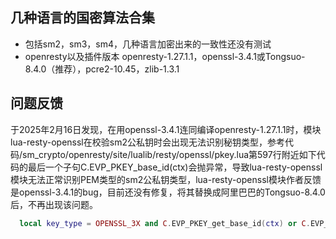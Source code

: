 ## 几种语言的国密算法合集
- 包括sm2，sm3，sm4，几种语言加密出来的一致性还没有测试
- openresty以及插件版本 openresty-1.27.1.1，openssl-3.4.1或Tongsuo-8.4.0（推荐），pcre2-10.45，zlib-1.3.1

## 问题反馈
于2025年2月16日发现，在用openssl-3.4.1连同编译openresty-1.27.1.1时，模块lua-resty-openssl在校验sm2公私钥时会出现无法识别秘钥类型，参考代码/sm_crypto/openresty/site/lualib/resty/openssl/pkey.lua第597行附近如下代码的最后一个子句C.EVP_PKEY_base_id(ctx)会抛异常，导致lua-resty-openssl模块无法正常识别PEM类型的sm2公私钥类型，lua-resty-openssl模块作者反馈是openssl-3.4.1的bug，目前还没有修复，将其替换成阿里巴巴的Tongsuo-8.4.0后，不再出现该问题。
``` lua
  local key_type = OPENSSL_3X and C.EVP_PKEY_get_base_id(ctx) or C.EVP_PKEY_base_id(ctx)
```